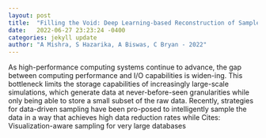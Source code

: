 ```yaml
---
layout: post
title:  "Filling the Void: Deep Learning-based Reconstruction of Sampled Spatiotemporal Scientific Simulation Data"
date:   2022-06-27 23:23:24 -0400
categories: jekyll update
author: "A Mishra, S Hazarika, A Biswas, C Bryan - 2022"
---
```

As high-performance computing systems continue to advance, the gap between computing performance and I/O capabilities is widen-ing. This bottleneck limits the storage capabilities of increasingly large-scale simulations, which generate data at never-before-seen granularities while only being able to store a small subset of the raw data. Recently, strategies for data-driven sampling have been pro-posed to intelligently sample the data in a way that achieves high data reduction rates while 
Cites: Visualization-aware sampling for very large databases